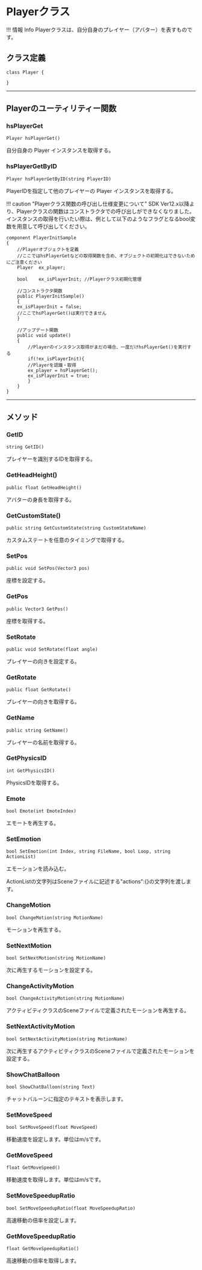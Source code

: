 
# Playerクラス

!!! 情報 Info
    Playerクラスは、自分自身のプレイヤー（アバター）を表すものです。


## クラス定義

```
class Player {

}
```

***

## Playerのユーティリティー関数
### hsPlayerGet
`Player hsPlayerGet()`

自分自身の Player インスタンスを取得する。

### hsPlayerGetByID
`Player hsPlayerGetByID(string PlayerID)`

PlayerIDを指定して他のプレイヤーの Player インスタンスを取得する。

!!! caution "Playerクラス関数の呼び出し仕様変更について"
    SDK Ver12.x以降より、Playerクラスの関数はコンストラクタでの呼び出しができなくなりました。<br>
    インスタンスの取得を行いたい際は、例として以下のようなフラグとなるbool変数を用意して呼び出してください。

```
component PlayerInitSample
{   
    //Playerオブジェクトを定義
    //ここではhsPlayerGetなどの取得関数を含め、オブジェクトの初期化はできないためにご注意ください
	Player	ex_player;

    bool    ex_isPlayerInit; //Playerクラス初期化管理

    //コンストラクタ関数
    public PlayerInitSample()
    {
    ex_isPlayerInit = false;
    //ここでhsPlayerGet()は実行できません
    }

    //アップデート関数
    public void update()
    {
        //Playerのインスタンス取得がまだの場合、一度だけhsPlayerGet()を実行する
        if(!ex_isPlayerInit){
        //Playerを認識・取得
        ex_player = hsPlayerGet();
        ex_isPlayerInit = true;
        }
    }
}
```

***

## メソッド
### GetID
`string GetID()`

プレイヤーを識別するIDを取得する。

### GetHeadHeight()
`public float GetHeadHeight()`

アバターの身長を取得する。

### GetCustomState()
`public string GetCustomState(string CustomStateName)`

カスタムステートを任意のタイミングで取得する。

### SetPos
`public void SetPos(Vector3 pos)`

座標を設定する。

### GetPos
`public Vector3 GetPos()`

座標を取得する。

### SetRotate
`public void SetRotate(float angle)`

プレイヤーの向きを設定する。

### GetRotate
`public float GetRotate()`

プレイヤーの向きを取得する。

### GetName
`public string GetName()`

プレイヤーの名前を取得する。

### GetPhysicsID
`int GetPhysicsID()`

PhysicsIDを取得する。

### Emote
`bool Emote(int EmoteIndex)`

エモートを再生する。

### SetEmotion
`bool SetEmotion(int Index, string FileName, bool Loop, string ActionList)`

エモーションを読み込む。

ActionListの文字列はSceneファイルに記述する"actions":{}の文字列を渡します。


### ChangeMotion
`bool ChangeMotion(string MotionName)`

モーションを再生する。


### SetNextMotion
`bool SetNextMotion(string MotionName)`

次に再生するモーションを設定する。


### ChangeActivityMotion
`bool ChangeActivityMotion(string MotionName)`

アクティビティクラスのSceneファイルで定義されたモーションを再生する。


### SetNextActivityMotion
`bool SetNextActivityMotion(string MotionName)`

次に再生するアクティビティクラスのSceneファイルで定義されたモーションを設定する。


### ShowChatBalloon
`bool ShowChatBalloon(string Text)`

チャットバルーンに指定のテキストを表示します。


### SetMoveSpeed
`bool SetMoveSpeed(float MoveSpeed)`

移動速度を設定します。単位はm/sです。


### GetMoveSpeed
`float GetMoveSpeed()`

移動速度を取得します。単位はm/sです。


### SetMoveSpeedupRatio
`bool SetMoveSpeedupRatio(float MoveSpeedupRatio)`

高速移動の倍率を設定します。


### GetMoveSpeedupRatio
`float GetMoveSpeedupRatio()`

高速移動の倍率を取得します。
